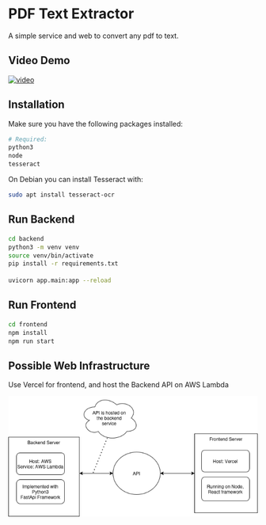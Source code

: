 # PDF Text Extractor
A simple service and web to convert any pdf to text.

## Video Demo
[![video](https://img.youtube.com/vi/F8zwCKWGeJQ/maxresdefault.jpg)](https://www.youtube.com/watch?v=F8zwCKWGeJQ)

## Installation

Make sure you have the following packages installed:

```bash
# Required:
python3
node
tesseract
```

On Debian you can install Tesseract with:

```bash
sudo apt install tesseract-ocr
```

## Run Backend

```bash
cd backend
python3 -m venv venv
source venv/bin/activate
pip install -r requirements.txt

uvicorn app.main:app --reload
```

## Run Frontend

```bash
cd frontend
npm install
npm run start
```

## Possible Web Infrastructure

Use Vercel for frontend, and host the Backend API on AWS Lambda

![Infrastructure Diagram](infra.png)

